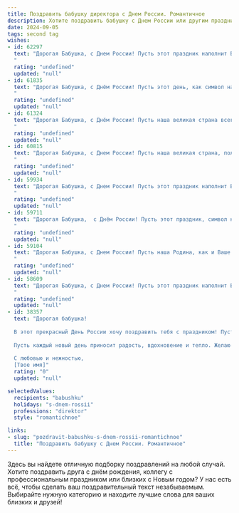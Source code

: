 ```yaml
---
title: Поздравить бабушку директора с Днем России. Романтичное
description: Хотите поздравить бабушку с Днем России или другим праздником? Наш ИИ создаст незабываемое поздравление, а вы обязательно выделитесь среди других.  
date: 2024-09-05
tags: second tag
wishes:
- id: 62297
  text: "Дорогая Бабушка, с Днем России! Пусть этот праздник наполнит Вашу жизнь такой же теплотой и любовью, как Вы наполняете наши сердца своей мудростью и заботой.  Желаю Вам крепкого здоровья, светлых дней и бесконечного счастья!
  "
  rating: "undefined"
  updated: "null"
- id: 61835
  text: "Дорогая Бабушка, с Днём России! Пусть этот день, как символ нашей великой страны, наполнит Вашу жизнь яркими красками и теплом.  Пусть в Вашем директорском сердце всегда царят гармония и порядок, а душа будет полна вдохновения и любви!
  "
  rating: "undefined"
  updated: "null"
- id: 61324
  text: "Дорогая Бабушка, с Днём России! Пусть наша великая страна всегда будет для тебя символом любви, силы и надежды. Пусть каждый день будет наполнен радостью, а сердце – теплотой и нежностью. С праздником, любимая!
  "
  rating: "undefined"
  updated: "null"
- id: 60815
  text: "Дорогая Бабушка, с Днем России! Пусть наша великая страна, полная любви и  красоты, всегда будет для тебя символом  счастья,  а твоя работа директора  приносит  удовлетворение и радость.
  "
  rating: "undefined"
  updated: "null"
- id: 59934
  text: "Дорогая Бабушка, с Днем России! Пусть этот праздник наполнит Вашу душу гордостью за нашу Родину, а сердце – теплом и любовью.  Пусть каждый день будет полон радости, а Ваша директорская мудрость и опыт всегда будут востребованы и оценены!
  "
  rating: "undefined"
  updated: "null"
- id: 59711
  text: "Дорогая Бабушка,  с Днём России! Пусть этот праздник, символ нашей великой Родины,  принесет вам радость, мир и любовь.  Пусть  величие и красота России вдохновляют вас  так же, как  вы вдохновляете нас своей мудростью  и  добротой.
  "
  rating: "undefined"
  updated: "null"
- id: 59104
  text: "Дорогая Бабушка, с Днем России! Пусть наша Родина, как и Ваше сердце, всегда будет полна любви, доброты и тепла. Пусть наша страна процветает, а Вы, наш дорогой директор, остаетесь символом мудрости, нежности и силы.
  "
  rating: "undefined"
  updated: "null"
- id: 58609
  text: "Дорогая Бабушка, с Днем России! Пусть этот праздник наполнит Вашу жизнь теплом, любовью и гордостью за нашу великую страну. Пусть Ваша душа, как и наша Россия, остаётся вечно молодой, а сердце бьётся в унисон с ритмом её истории.
  "
  rating: "undefined"
  updated: "null"
- id: 38357
  text: "Дорогая бабушка!
  
  В этот прекрасный День России хочу поздравить тебя с праздником! Пусть в твоем сердце всегда горит огонь любви к родине, а в душе царит мир и гармония. Ты – наша гордость и опора, как мудрый директор, ведешь нас к светлым горизонтам.
  
  Пусть каждый новый день приносит радость, вдохновение и тепло. Желаю здоровья, счастья и долгих лет жизни, наполненных яркими моментами и смехом любимых. Россия – это ты, и твоя неугасимая сила духа.
  
  С любовью и нежностью,
  [Твое имя]"
  rating: "0"
  updated: "null"

selectedValues:
  recipients: "babushku"
  holidays: "s-dnem-rossii"
  professions: "direktor"
  style: "romantichnoe"

links:
- slug: "pozdravit-babushku-s-dnem-rossii-romantichnoe"
  title: "Поздравить бабушку с Днем России. Романтичное"
---
```


Здесь вы найдете отличную подборку поздравлений на любой случай. 
Хотите поздравить друга с днём рождения, коллегу с профессиональным праздником или близких с Новым годом? У нас есть всё, чтобы сделать ваш поздравительный текст незабываемым. Выбирайте нужную категорию и находите лучшие слова для ваших близких и друзей!
